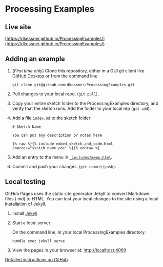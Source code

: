 # Processing Examples

## Live site

[https://dkessner.github.io/ProcessingExamples/](https://dkessner.github.io/ProcessingExamples/)


## Adding an example

1. (_First time only_) Clone this repository, either in a GUI git client like 
[GitHub Desktop](https://desktop.github.com/) or from the command line:

    ```
    git clone git@github.com:dkessner/ProcessingExamples.git
    ```

2. Pull changes to your local repo. (`git pull`).

2. Copy your entire sketch folder to the ProcessingExamples directory, and
   verify that the sketch runs.  Add the folder to your local rep (`git add`).

3. Add a file `index.md` to the sketch folder:

    ```
    # Sketch Name

    You can put any description or notes here

    {% raw %}{% include embed_sketch_and_code.html sources="sketch_name.pde" %}{% endraw %}
    ```

4. Add an entry to the menu in [`_includes/menu.html`](https://github.com/dkessner/ProcessingExamples/blob/master/_includes/menu.html).

5. Commit and push your changes. (`git commit/push`).


## Local testing

GitHub Pages uses the static site generator Jekyll to convert Markdown files
(.md) to HTML.  You can test your local changes to the site using a local
installation of Jekyll.

1. Install [Jekyll](https://jekyllrb.com/).

2. Start a local server.  

    On the command line, in your local ProcessingExamples directory:
    ```
    bundle exec jekyll serve
    ```

3. View the pages in your browser at:
[http://localhost:4000](http://localhost:4000)

[Detailed instructions on GitHub](https://docs.github.com/en/github/working-with-github-pages/testing-your-github-pages-site-locally-with-jekyll)


